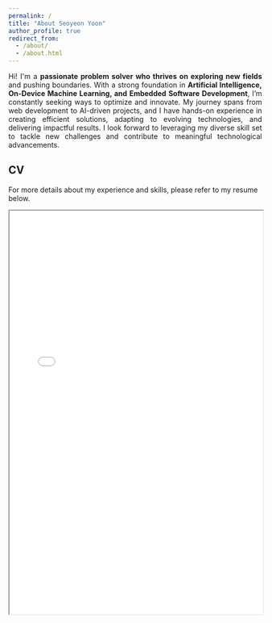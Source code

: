 ```yaml
---
permalink: /
title: "About Seoyeon Yoon"
author_profile: true
redirect_from: 
  - /about/
  - /about.html
---
```


<div style="text-align: justify">Hi! I'm a <b>passionate problem solver who thrives on exploring new fields</b> and pushing boundaries. With a strong foundation in <b>Artificial Intelligence, On-Device Machine Learning, and Embedded Software Development</b>, I’m constantly seeking ways to optimize and innovate. My journey spans from web development to AI-driven projects, and I have hands-on experience in creating efficient solutions, adapting to evolving technologies, and delivering impactful results. I look forward to leveraging my diverse skill set to tackle new challenges and contribute to meaningful technological advancements.</div>


CV
------
For more details about my experience and skills, please refer to my resume below.
<iframe width="100%" height="800" src="../files/CV(kor).pdf">